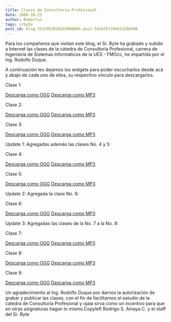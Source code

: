 ```yaml
---
title: Clases de Consultoria Profesional
date: 2008-10-22
author: Robertux
tags: srbyte
post_id: blog-3515952828243908885.post-5434351704423286996
---
```


Para los compañeros que visitan este blog, el Sr. Byte ha grabado y subido
      a Internet las clases de la cátedra de Consultoría Profesional, carrera de Ingeniería de
      Sistemas Informáticos de la UES - FMOcc, he impartida por el Ing. Rodolfo Duque.

A continuación les dejamos los widgets para poder escucharlos desde acá y
      abajo de cada uno de ellos, su respectivo vinculo para descargarlos.

Clase 1:

[Descarga como OGG](http://www.archive.org/download/Consultoria-Clase1/Consultoria-Clase1.ogg)
[Descarga como MP3](http://www.archive.org/download/Consultoria-Clase1/Consultoria-Clase1_64kb.mp3)

Clase 2:

[Descarga como OGG](http://www.archive.org/download/Consultoria-Clase2/Consultoria-Clase2.ogg)
[Descarga como MP3](http://www.archive.org/download/Consultoria-Clase2/Consultoria-Clase2_64kb.mp3)

Clase 3:

[Descarga como OGG](http://www.archive.org/download/Consultoria-Clase3/Consultoria-Clase3.ogg)
[Descarga como MP3](http://www.archive.org/download/Consultoria-Clase3/Consultoria-Clase3_64kb.mp3)

Update 1: Agregadas además las clases No. 4 y 5:

Clase 4:

[Descarga como OGG](http://www.archive.org/download/Consultoria-Clase4/Consultoria-Clase4.ogg)
[Descarga como MP3](http://www.archive.org/download/Consultoria-Clase4/Consultoria-Clase4_64kb.mp3)

Clase 5:

[Descarga como OGG](http://www.archive.org/download/Consultoria-Clase5/Consultoria-Clase5.ogg)
[Descarga como MP3](http://www.archive.org/download/Consultoria-Clase5/Consultoria-Clase5_64kb.mp3)

Update 2: Agregada la clase No. 6:

Clase
      6:

[Descarga como OGG](http://www.archive.org/download/Consultoria-Clase6/Consultoria-Clase6.ogg)
[Descarga como MP3](http://www.archive.org/download/Consultoria-Clase6/Consultoria-Clase6_64kb.mp3)

Update 3: Agregadas las clases de la No. 7 a la No. 9:

Clase 7:

[Descarga como OGG](http://www.archive.org/download/Consultoria-Clase7/Consultoria-Clase7.ogg)
[Descarga como MP3](http://www.archive.org/download/Consultoria-Clase7/Consultoria-Clase7_64kb.mp3)

Clase 8:

[Descarga como OGG](http://www.archive.org/download/Consultoria-Clase8/Consultoria-Clase8.ogg)
[Descarga como MP3](http://www.archive.org/download/Consultoria-Clase8/Consultoria-Clase8_64kb.mp3)

Clase 9:

[Descarga como OGG](http://www.archive.org/download/Consultoria-Clase9/Consultoria-Clase9.ogg)
[Descarga como MP3](http://www.archive.org/download/Consultoria-Clase9/Consultoria-Clase9_64kb.mp3)

Un agradecimiento al Ing. Rodolfo Duque por darnos
      la autorización de grabar y publicar las clases, con el fin de facilitarnos el estudio de la
      cátedra de Consultoría Profesional y ojala sirva como un incentivo para que en otras
      asignaturas hagan lo mismo.Copyleft Rodrigo S. Amaya C.
      y el staff del Sr. Byte